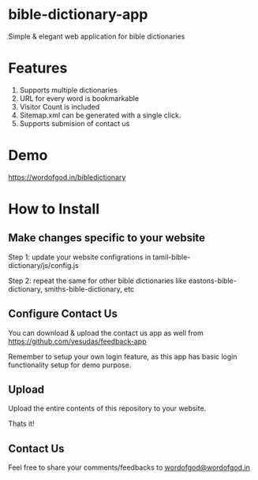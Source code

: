 # bible-dictionary-app
Simple &amp; elegant web application for bible dictionaries

# Features
1. Supports multiple dictionaries
2. URL for every word is bookmarkable
3. Visitor Count is included
4. Sitemap.xml can be generated with a single click.
5. Supports submision of contact us

# Demo
https://wordofgod.in/bibledictionary

# How to Install

## Make changes specific to your website
Step 1: update your website configrations in tamil-bible-dictionary/js/config.js

Step 2: repeat the same for other bible dictionaries like eastons-bible-dictionary, smiths-bible-dictionary, etc

## Configure Contact Us
You can download & upload the contact us app as well from https://github.com/yesudas/feedback-app

Remember to setup your own login feature, as this app has basic login functionality setup for demo purpose.

## Upload
Upload the entire contents of this repository to your website.

Thats it!

## Contact Us
Feel free to share your comments/feedbacks to wordofgod@wordofgod.in
